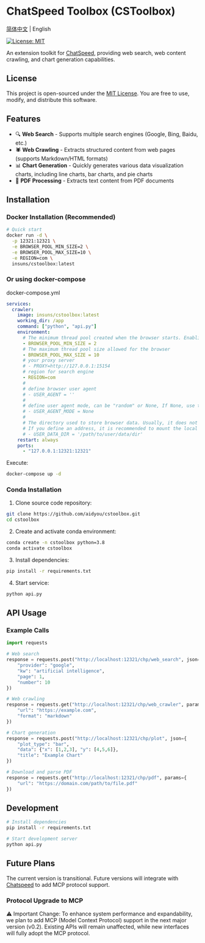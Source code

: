 # ChatSpeed Toolbox (CSToolbox)

[简体中文](README-Zh.MD) | English

[![License: MIT](https://img.shields.io/badge/License-MIT-yellow.svg)](https://opensource.org/licenses/MIT)

An extension toolkit for [ChatSpeed](https://github.com/aidyou/chatspeed), providing web search, web content crawling, and chart generation capabilities.

## License

This project is open-sourced under the [MIT License](LICENSE). You are free to use, modify, and distribute this software.

## Features

- 🔍 **Web Search** - Supports multiple search engines (Google, Bing, Baidu, etc.)
- 🕷️ **Web Crawling** - Extracts structured content from web pages (supports Markdown/HTML formats)
- 📊 **Chart Generation** - Quickly generates various data visualization charts, including line charts, bar charts, and pie charts
- 📄 **PDF Processing** - Extracts text content from PDF documents

## Installation

### Docker Installation (Recommended)

```bash
# Quick start
docker run -d \
  -p 12321:12321 \
  -e BROWSER_POOL_MIN_SIZE=2 \
  -e BROWSER_POOL_MAX_SIZE=10 \
  -e REGION=com \
  insuns/cstoolbox:latest
```

### Or using docker-compose

docker-compose.yml

```yaml
services:
  crawler:
    image: insuns/cstoolbox:latest
    working_dir: /app
    command: ["python", "api.py"]
    environment:
      # The minimum thread pool created when the browser starts. Enabling the thread pool can accelerate the data crawling speed.
      - BROWSER_POOL_MIN_SIZE = 2
      # The maximum thread pool size allowed for the browser
      - BROWSER_POOL_MAX_SIZE = 10
      # your proxy server
      # - PROXY=http://127.0.0.1:15154
      # region for search engine
      - REGION=com
      #
      # define browser user agent
      # - USER_AGENT = ''
      #
      # define user agent mode, can be "random" or None, If None, use the provided user_agent as-is. Default: None.
      # - USER_AGENT_MODE = None
      #
      # The directory used to store browser data. Usually, it does not need to be defined.
      # If you define an address, it is recommended to mount the local directory.
      # - USER_DATA_DIR = '/path/to/user/data/dir'
    restart: always
    ports:
      - "127.0.0.1:12321:12321"
```

Execute:

```bash
docker-compose up -d
```

### Conda Installation

1. Clone source code repository:

```bash
git clone https://github.com/aidyou/cstoolbox.git
cd cstoolbox
```

2. Create and activate conda environment:

```bash
conda create -n cstoolbox python=3.8
conda activate cstoolbox
```

3. Install dependencies:

```bash
pip install -r requirements.txt
```

4. Start service:

```bash
python api.py
```

## API Usage

### Example Calls

```python
import requests

# Web search
response = requests.post("http://localhost:12321/chp/web_search", json={
    "provider": "google",
    "kw": "artificial intelligence",
    "page": 1,
    "number": 10
})

# Web crawling
response = requests.get("http://localhost:12321/chp/web_crawler", params={
    "url": "https://example.com",
    "format": "markdown"
})

# Chart generation
response = requests.post("http://localhost:12321/chp/plot", json={
    "plot_type": "bar",
    "data": {"x": [1,2,3], "y": [4,5,6]},
    "title": "Example Chart"
})

# Download and parse PDF
response = requests.get("http://localhost:12321/chp/pdf", params={
    "url": "https://domain.com/path/to/file.pdf"
})
```

## Development

```bash
# Install dependencies
pip install -r requirements.txt

# Start development server
python api.py
```

## Future Plans

The current version is transitional. Future versions will integrate with [Chatspeed](https://github.com/aidyou/chatspeed) to add MCP protocol support.

### Protocol Upgrade to MCP

⚠️ Important Change: To enhance system performance and expandability, we plan to add MCP (Model Context Protocol) support in the next major version (v0.2). Existing APIs will remain unaffected, while new interfaces will fully adopt the MCP protocol.
